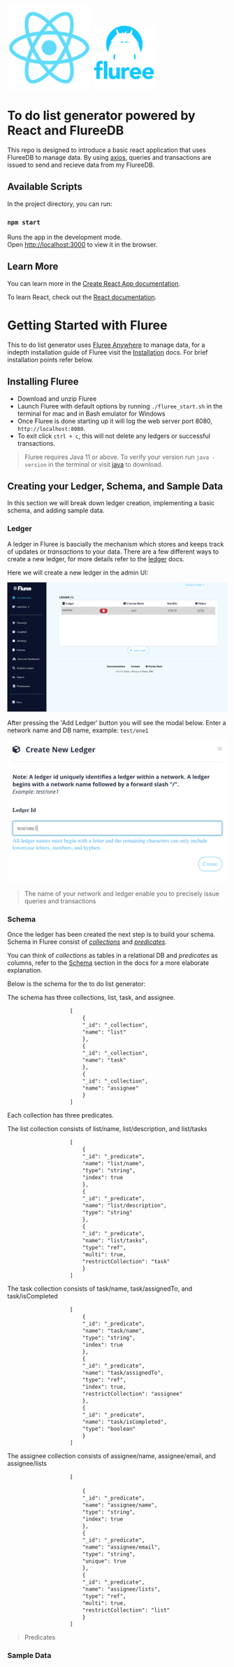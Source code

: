

 ![React](/public/logo192.png) ![Fluree](/src/Images/Blue_Stacked.png)

# To do list generator powered by React and FlureeDB

This repo is designed to introduce a basic react application that uses FlureeDB to manage data. By using [axios](https://axios-http.com/), queries and transactions are issued to send and recieve data from my FlureeDB.

## Available Scripts

In the project directory, you can run:

### `npm start`

Runs the app in the development mode.\
Open [http://localhost:3000](http://localhost:3000) to view it in the browser.


## Learn More

You can learn more in the [Create React App documentation](https://facebook.github.io/create-react-app/docs/getting-started).

To learn React, check out the [React documentation](https://reactjs.org/).

# Getting Started with Fluree

This to do list generator uses [Fluree Anywhere](https://docs.flur.ee/docs/1.0.0/getting-started/fluree-anywhere) to manage data, for a indepth installation guide of Fluree visit the [Installation](https://docs.flur.ee/docs/1.0.0/getting-started/installation) docs. For brief installation points refer below.

## Installing Fluree

- Download and unzip Fluree
- Launch Fluree with default options by running `./fluree_start.sh` in the terminal for mac and in Bash emulator for Windows
- Once Fluree is done starting up it will log the web server port 8080, `http://localhost:8080`.
- To exit click `ctrl + c`, this will not delete any ledgers or successful transactions.

> Fluree requires Java 11 or above. To verify your version run `java - version` in the terminal or visit [java](https://www.java.com/en/download/manual.jsp) to download.


## Creating your Ledger, Schema, and Sample Data

In this section we will break down ledger creation, implementing a basic schema, and adding sample data.

### Ledger

A ledger in Fluree is bascially the mechanism which stores and keeps track of updates or *transactions* to your data. There are a few different ways to create a new ledger, for more details refer to the [ledger](https://docs.flur.ee/docs/1.0.0/getting-started/ledger-operations) docs.

Here we will create a new ledger in the admin UI:

![Fluree admin UI](/src/Images/FlureeDB_Admin_Console.png)


After pressing the 'Add Ledger' button you will see the modal below. Enter a network name and DB name, example: `test/one1`

![Ledger Modal](/src/Images/Create_ledger_modal.png)

> The name of your network and ledger enable you to precisely issue queries and transactions

### Schema

Once the ledger has been created the next step is to build your schema. Schema in Fluree consist of [*collections*](https://docs.flur.ee/docs/1.0.0/schema/collections) and [*predicates*](https://docs.flur.ee/docs/1.0.0/schema/predicates).

You can think of *collections* as tables in a relational DB and *predicates* as columns, refer to the [Schema](https://docs.flur.ee/docs/1.0.0/schema/overview) section in the docs for a more elaborate explanation.

Below is the schema for the to do list generator:

The schema has three collections, list, task, and assignee.

                        [    
                            {
                            "_id": "_collection",
                            "name": "list"
                            },
                            {
                            "_id": "_collection",
                            "name": "task"
                            },
                            {
                            "_id": "_collection",
                            "name": "assignee"
                            }
                        ]

  Each collection has three predicates.
  
  The list collection consists of list/name, list/description, and list/tasks

                        [
                            { 
                            "_id": "_predicate",
                            "name": "list/name",
                            "type": "string",
                            "index": true
                            },
                            {
                            "_id": "_predicate",
                            "name": "list/description",
                            "type": "string"
                            },
                            {
                            "_id": "_predicate",
                            "name": "list/tasks",
                            "type": "ref",
                            "multi": true,
                            "restrictCollection": "task"
                            }
                        ]

The task collection consists of task/name, task/assignedTo, and task/isCompleted

                        [                       
                            {
                            "_id": "_predicate",
                            "name": "task/name",
                            "type": "string",
                            "index": true
                            },
                            {
                            "_id": "_predicate",
                            "name": "task/assignedTo",
                            "type": "ref",
                            "index": true,
                            "restrictCollection": "assignee"
                            },
                            {
                            "_id": "_predicate",
                            "name": "task/isCompleted",
                            "type": "boolean"
                            }   
                        ]

The assignee collection consists of assignee/name, assignee/email, and assignee/lists

                        [ 
                            
                            {
                            "_id": "_predicate",
                            "name": "assignee/name",
                            "type": "string",
                            "index": true
                            },
                            {
                            "_id": "_predicate",
                            "name": "assignee/email",
                            "type": "string",
                            "unique": true
                            },
                            {
                            "_id": "_predicate",
                            "name": "assignee/lists",
                            "type": "ref",
                            "multi": true,
                            "restrictCollection": "list"
                            }
                        ]   

 > Predicates 

### Sample Data
